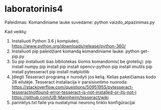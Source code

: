 # laboratorinis4

Paleidimas:
Komandiniame lauke suvedame: python vaizdo_atpazinimas.py

Kad veiktų:
1. Instaliuoti Python 3.6 į kompiuterį. https://www.python.org/downloads/release/python-360/
2. Instaliuoti pip paleidžiant komandą komandiniame lauke: python get-pip.py
3. Su pip instaliuoti šias bibliotekas šiomis komandomis( be grotelių):
 pip install numpy
 pip install pip install opencv-python
 pip install imutils
 pip install pytesseract
 pip install matplotlib
4. Įdiegti Tesseract programą ir nurodyti jos kelią. 
  Kelias pakeičiamas kodo 26 eilutėje.
  Tesseract instaliacija ir parsisiuntimo nuoroda:  
  https://stackoverflow.com/questions/50951955/pytesseract-tesseractnotfound-error-tesseract-is-not-installed-or-its-not-i
  https://github.com/UB-Mannheim/tesseract/wiki
5. parinktys.txt faile yra nustatymai neuronų tinklo konfigūracijai
